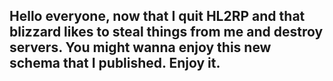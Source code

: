 ## Hello everyone, now that I quit HL2RP and that blizzard likes to steal things from me and destroy servers. You might wanna enjoy this new schema that I published. Enjoy it.
